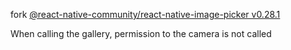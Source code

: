  fork [@react-native-community/react-native-image-picker v0.28.1](https://github.com/react-native-community/react-native-image-picker/tree/v0.28.1)

When calling the gallery, permission to the camera is not called
